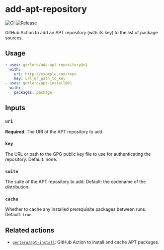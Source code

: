 # add-apt-repository

[![CI](https://github.com/gerlero/add-apt-repository/actions/workflows/ci.yml/badge.svg)](https://github.com/gerlero/add-apt-repository/actions/workflows/ci.yml)
[![Release](https://github.com/gerlero/add-apt-repository/actions/workflows/update-tags.yml/badge.svg)](https://github.com/gerlero/add-apt-repository/actions/workflows/update-tags.yml)

GitHub Action to add an APT repository (with its key) to the list of package sources.

## Usage

```yaml
- uses: gerlero/add-apt-repository@v1
  with:
    uri: http://example.com/repo
    key: url_or_path_to_key
- uses: gerlero/apt-install@v1
  with:
    packages: package
```

## Inputs

### `uri`

**Required**. The URI of the APT repository to add.

### `key`

The URL or path to the GPG public key file to use for authenticating the repository. Default: none.

### `suite`

The suite of the APT repository to add. Default: the codename of the distribution.

### `cache`

Whether to cache any installed prerequisite packages between runs. Default: `true`.

## Related actions

- [`gerlero/apt-install`](https://github.com/gerlero/apt-install): GitHub Action to install and cache APT packages.
